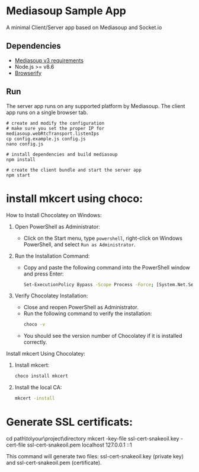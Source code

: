 # Mediasoup Sample App

A minimal Client/Server app based on Mediasoup and Socket.io


## Dependencies

* [Mediasoup v3 requirements](https://mediasoup.org/documentation/v3/mediasoup/installation/#requirements)
* Node.js >= v8.6
* [Browserify](http://browserify.org/)


## Run

The server app runs on any supported platform by Mediasoup. The client app runs on a single browser tab.
```
# create and modify the configuration
# make sure you set the proper IP for mediasoup.webRtcTransport.listenIps
cp config.example.js config.js
nano config.js

# install dependencies and build mediasoup
npm install

# create the client bundle and start the server app
npm start
```

# install mkcert using choco:


How to Install Chocolatey on Windows:

1. Open PowerShell as Administrator:
   - Click on the Start menu, type `powershell`, right-click on Windows PowerShell, and select `Run as Administrator`.

2. Run the Installation Command:
   - Copy and paste the following command into the PowerShell window and press Enter:
     ```sh
     Set-ExecutionPolicy Bypass -Scope Process -Force; [System.Net.ServicePointManager]::SecurityProtocol = [System.Net.ServicePointManager]::SecurityProtocol -bor 3072; iex ((New-Object System.Net.WebClient).DownloadString('https://community.chocolatey.org/install.ps1'))
     ```

3. Verify Chocolatey Installation:
   - Close and reopen PowerShell as Administrator.
   - Run the following command to verify the installation:
     ```sh
     choco -v
     ```
   - You should see the version number of Chocolatey if it is installed correctly.

Install mkcert Using Chocolatey:

1. Install mkcert:
   ```sh
   choco install mkcert

2. Install the local CA: 
    ```sh
   mkcert -install

# Generate SSL certificats:

cd path\to\your\project\directory
mkcert -key-file ssl-cert-snakeoil.key -cert-file ssl-cert-snakeoil.pem localhost 127.0.0.1 ::1

This command will generate two files: ssl-cert-snakeoil.key (private key) and ssl-cert-snakeoil.pem (certificate).
